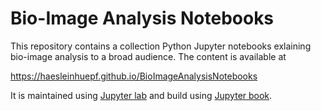 # Bio-Image Analysis Notebooks

This repository contains a collection Python Jupyter notebooks exlaining bio-image analysis to a broad audience. The content is available at

https://haesleinhuepf.github.io/BioImageAnalysisNotebooks

It is maintained using [Jupyter lab](https://jupyterlab.readthedocs.io/en/stable/) and build using [Jupyter book](https://jupyterbook.org/intro.html).
